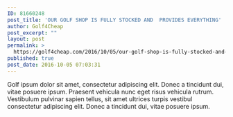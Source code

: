 ```yaml
---
ID: 81660248
post_title: 'OUR GOLF SHOP IS FULLY STOCKED AND  PROVIDES EVERYTHING'
author: Golf4Cheap
post_excerpt: ""
layout: post
permalink: >
  https://golf4cheap.com/2016/10/05/our-golf-shop-is-fully-stocked-and-provides-everything-6/
published: true
post_date: 2016-10-05 07:03:31
---
```

Golf ipsum dolor sit amet, consectetur adipiscing elit. Donec a tincidunt dui, vitae posuere ipsum. Praesent vehicula nunc eget risus vehicula rutrum. Vestibulum pulvinar sapien tellus, sit amet ultrices turpis vestibul consectetur adipiscing elit. Donec a tincidunt dui, vitae posuere ipsum.